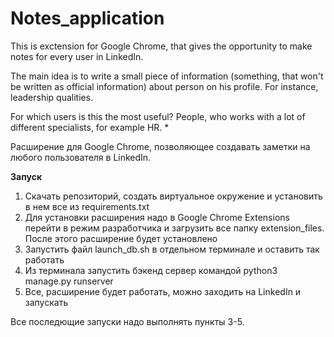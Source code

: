 # Notes_application

This is exctension for Google Chrome, that gives the opportunity to make notes for every user in LinkedIn.

The main idea is to write a small piece of information (something, that won't be written as official information) about person on his profile. For instance, leadership qualities.

For which users is this the most useful? People, who works with a lot of different specialists, for example HR.
* 

Расширение для Google Chrome, позволяющее создавать заметки на любого пользователя в LinkedIn.

**Запуск**

1. Скачать репозиторий, создать виртуальное окружение и установить в нем все из requirements.txt
2. Для установки расширения надо в Google Chrome Extensions перейти в режим разработчика и загрузить все папку extension_files. После этого расширение будет установлено
3. Запустить файл launch_db.sh в отдельном терминале и оставить так работать
4. Из терминала запустить бэкенд сервер командой python3 manage.py runserver
5. Все, расширение будет работать, можно заходить на LinkedIn и запускать

Все последющие запуски надо выполнять пункты 3-5.
